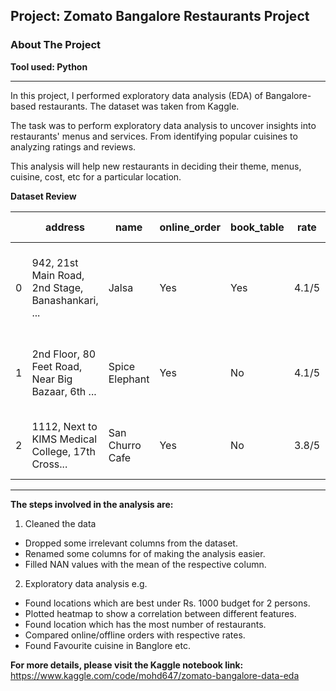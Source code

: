 ## Project: Zomato Bangalore Restaurants Project
### About The Project
**Tool used: Python**

---
In this project, I performed exploratory data analysis (EDA) of Bangalore-based restaurants.
The dataset was taken from Kaggle. 

The task was to perform exploratory data analysis to uncover insights into restaurants' menus and services. From identifying popular cuisines to analyzing ratings and reviews.

This analysis will help new restaurants in deciding their theme, menus, cuisine, cost, etc for a particular location.

**Dataset Review**

|   | address                                                   | name             | online_order | book_table | rate  | votes | phone               | location      | rest_type          | dish_liked                                              | cuisines                          | approx_cost(for two people) | reviews_list                                            | menu_item | listed_in(type) | listed_in(city) |
|---|-----------------------------------------------------------|------------------|--------------|------------|-------|-------|---------------------|----------------|--------------------|---------------------------------------------------------|-----------------------------------|-----------------------------|---------------------------------------------------------|-----------|-----------------|-----------------|
| 0 | 942, 21st Main Road, 2nd Stage, Banashankari, ...          | Jalsa            | Yes          | Yes        | 4.1/5 | 775   | 080 42297555       | Banashankari   | Casual Dining      | Pasta, Lunch Buffet, Masala Papad, Paneer Laja...      | North Indian, Mughlai, Chinese   | 800                         | [('Rated 4.0', 'RATED\n A beautiful place to ... | []        | Buffet          | Banashankari    |
| 1 | 2nd Floor, 80 Feet Road, Near Big Bazaar, 6th ...          | Spice Elephant   | Yes          | No         | 4.1/5 | 787   | 080 41714161       | Banashankari   | Casual Dining      | Momos, Lunch Buffet, Chocolate Nirvana, Thai G...      | Chinese, North Indian, Thai      | 800                         | [('Rated 4.0', 'RATED\n Had been here for din... | []        | Buffet          | Banashankari    |
| 2 | 1112, Next to KIMS Medical College, 17th Cross...          | San Churro Cafe  | Yes          | No         | 3.8/5 | 918   | +91 9663487993      | Banashankari   | Cafe, Casual Dining | Churros, Cannelloni, Minestrone Soup, Hot Choc...      | Cafe, Mexican, Italian           | 800                         | [('Rated 3.0', "RATED\n Ambience is not that ... | []        | Buffet          | Banashankari    |


---
**The steps involved in the analysis are:**
1. Cleaned the data
- Dropped some irrelevant columns from the dataset.
- Renamed some columns for of making the analysis easier.
- Filled NAN values with the mean of the respective column.
2. Exploratory data analysis e.g.
- Found locations which are best under Rs. 1000 budget for 2 persons.
- Plotted heatmap to show a correlation between different features.
- Found location which has the most number of restaurants. 
- Compared online/offline orders with respective rates.
- Found Favourite cuisine in Banglore etc.



**For more details, please visit the Kaggle notebook link:** https://www.kaggle.com/code/mohd647/zomato-bangalore-data-eda
